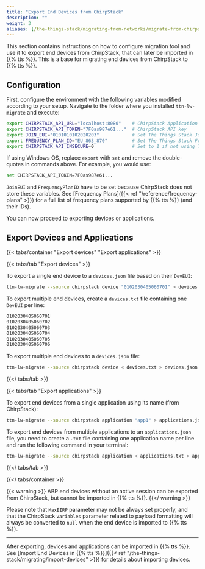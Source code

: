 ```yaml
---
title: "Export End Devices from ChirpStack"
description: ""
weight: 3
aliases: [/the-things-stack/migrating-from-networks/migrate-from-chirpstack, /getting-started/migrating/migration-tool/export-from-chirpstack]
---
```


This section contains instructions on how to configure migration tool and use it to export end devices from ChirpStack, that can later be imported in {{% tts %}}. This is a base for migrating end devices from ChirpStack to {{% tts %}}.

<!--more-->

## Configuration

First, configure the environment with the following variables modified according to your setup. Navigate to the folder where you installed `ttn-lw-migrate` and execute:

```bash
export CHIRPSTACK_API_URL="localhost:8080"    # ChirpStack Application Server URL
export CHIRPSTACK_API_TOKEN="7F0as987e61..."  # ChirpStack API key
export JOIN_EUI="0101010102020203"            # Set The Things Stack JoinEUI for exported devices
export FREQUENCY_PLAN_ID="EU_863_870"         # Set The Things Stack FrequencyPlanID for exported devices
export CHIRPSTACK_API_INSECURE=0              # Set to 1 if not using TLS on ChirpStack
```

If using Windows OS, replace `export` with `set` and remove the double-quotes in commands above. For example, you would use:

```bash
set CHIRPSTACK_API_TOKEN=7F0as987e61...
```

`JoinEUI` and `FrequencyPlanID` have to be set because ChirpStack does not store these variables. See [Frequency Plans]({{< ref "/reference/frequency-plans" >}}) for a full list of frequency plans supported by {{% tts %}} (and their IDs).

You can now proceed to exporting devices or applications.

## Export Devices and Applications

{{< tabs/container "Export devices" "Export applications" >}}

{{< tabs/tab "Export devices" >}}

To export a single end device to a `devices.json` file based on their `DevEUI`:

```bash
ttn-lw-migrate --source chirpstack device "0102030405060701" > devices.json
```

To export multiple end devices, create a `devices.txt` file containing one `DevEUI` per line:

```bash
0102030405060701
0102030405060702
0102030405060703
0102030405060704
0102030405060705
0102030405060706
```

To export multiple end devices to a `devices.json` file:

```bash
ttn-lw-migrate --source chirpstack device < devices.txt > devices.json
```

{{</ tabs/tab >}}

{{< tabs/tab "Export applications" >}}

To export end devices from a single application using its name (from ChirpStack):

```bash
ttn-lw-migrate --source chirpstack application "app1" > applications.json
```

To export end devices from multiple applications to an `applications.json` file, you need to create a `.txt` file containing one application name per line and run the following command in your terminal:

```bash
ttn-lw-migrate --source chirpstack application < applications.txt > applications.json
```

{{</ tabs/tab >}}

{{</ tabs/container >}}

{{< warning >}}
ABP end devices without an active session can be exported from ChirpStack, but cannot be imported in {{% tts %}}.
{{</ warning >}}

Please note that `MaxEIRP` parameter may not be always set properly, and that the ChirpStack `variables` parameter related to payload formatting will always be converted to `null` when the end device is imported to {{% tts %}}.

---

After exporting, devices and applications can be imported in {{% tts %}}. See [Import End Devices in {{% tts %}}]({{< ref "/the-things-stack/migrating/import-devices" >}}) for details about importing devices.
